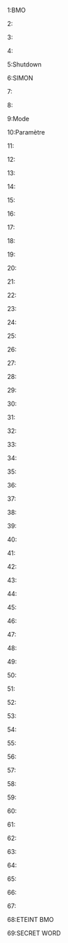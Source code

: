 1:BMO

2:

3:

4:

5:Shutdown

6:SIMON

7:

8:

9:Mode

10:Paramètre

11:

12:

13:

14:

15:

16:

17:

18:

19:

20:

21:

22:

23:

24:

25:

26:

27:

28:

29:

30:

31:

32:

33:

34:

35:

36:

37:

38:

39:

40:

41:

42:

43:

44:

45:

46:

47:

48:

49:

50:

51:

52:

53:

54:

55:

56:

57:

58:

59:

60:

61:

62:

63:

64:

65:

66:

67:

68:ETEINT BMO

69:SECRET WORD
